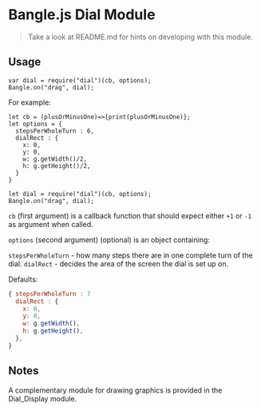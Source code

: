 Bangle.js Dial Module
=====================

> Take a look at README.md for hints on developing with this module.

Usage
-----

```JS
var dial = require("dial")(cb, options);
Bangle.on("drag", dial);
```

For example:

```JS
let cb = (plusOrMinusOne)=>{print(plusOrMinusOne)};
let options = {
  stepsPerWholeTurn : 6,
  dialRect : {
    x: 0,
    y: 0,
    w: g.getWidth()/2,
    h: g.getHeight()/2,
  }
}

let dial = require("dial")(cb, options);
Bangle.on("drag", dial);
```

`cb` (first argument) is a callback function that should expect either `+1` or `-1` as argument when called.

`options` (second argument) (optional) is an object containing:

`stepsPerWholeTurn` - how many steps there are in one complete turn of the dial.
`dialRect` - decides the area of the screen the dial is set up on.

Defaults:
```js
{ stepsPerWholeTurn : 7
  dialRect : {
    x: 0,
    y: 0,
    w: g.getWidth(),
    h: g.getHeight(),
  },
}
```

Notes
-----

A complementary module for drawing graphics is provided in the Dial_Display module.
